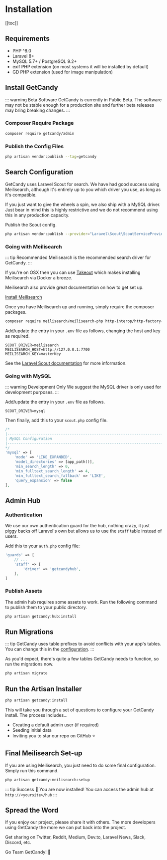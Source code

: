 # Installation

[[toc]]

## Requirements

- PHP ^8.0
- Laravel 8+
- MySQL 5.7+ / PostgreSQL 9.2+
- exif PHP extension (on most systems it will be installed by default)
- GD PHP extension (used for image manipulation)

## Install GetCandy

::: warning Beta Software
GetCandy is currently in Public Beta. The software may not be stable enough for a production site and further beta releases may bring breaking changes.
:::

### Composer Require Package

```sh
composer require getcandy/admin
```

### Publish the Config Files

```sh
php artisan vendor:publish --tag=getcandy
```

## Search Configuration

GetCandy uses Laravel Scout for search. We have had good success using Meilisearch, although it's entirely up to you which driver you use, as long as it's compatible.

If you just want to give the wheels a spin, we also ship with a MySQL driver. Just bear in mind this is highly restrictive and we do not recommend using this in any production capacity.

Publish the Scout config.

```sh
php artisan vendor:publish --provider="Laravel\Scout\ScoutServiceProvider"
```

### Going with Meilisearch

::: tip Recommended
Meilisearch is the recommended search driver for GetCandy.
:::

If you're on OSX then you can use [Takeout](https://github.com/tighten/takeout) which makes installing Meilisearch via Docker a breeze.

Meilisearch also provide great documentation on how to get set up.

[Install Meilisearch](https://docs.meilisearch.com/learn/getting_started/installation.html)

Once you have Meilisearch up and running, simply require the composer packages.

```sh
composer require meilisearch/meilisearch-php http-interop/http-factory-guzzle
```

Add/update the entry in your `.env` file as follows, changing the host and key as required.

```
SCOUT_DRIVER=meilisearch
MEILISEARCH_HOST=http://127.0.0.1:7700
MEILISEARCH_KEY=masterKey
```

See the [Laravel Scout documentation](https://laravel.com/docs/8.x/scout#meilisearch) for more information.

### Going with MySQL

::: warning Development Only
We suggest the MySQL driver is only used for development purposes.
:::

Add/update the entry in your `.env` file as follows.

```
SCOUT_DRIVER=mysql
```

Then finally, add this to your `scout.php` config file.

```php
/*
|--------------------------------------------------------------------------
| MySQL Configuration
|--------------------------------------------------------------------------
*/
'mysql' => [
    'mode' => 'LIKE_EXPANDED',
    'model_directories' => [app_path()],
    'min_search_length' => 0,
    'min_fulltext_search_length' => 4,
    'min_fulltext_search_fallback' => 'LIKE',
    'query_expansion' => false
],
```

## Admin Hub

### Authentication

We use our own authentication guard for the hub, nothing crazy, it just piggy backs off Laravel's own but allows us to use the `staff` table instead of users.

Add this to your `auth.php` config file:

```php
'guards' => [
    // ...
    'staff' => [
        'driver' => 'getcandyhub',
    ],
]
```

### Publish Assets

The admin hub requires some assets to work. Run the following command to publish them to your public directory.

```sh
php artisan getcandy:hub:install
```

## Run Migrations

::: tip
GetCandy uses table prefixes to avoid conflicts with your app's tables. You can change this in the [configuration](/configuration.html).
:::

As you'd expect, there's quite a few tables GetCandy needs to function, so run the migrations now.

```sh
php artisan migrate
```

## Run the Artisan Installer

```sh
php artisan getcandy:install
```

This will take you through a set of questions to configure your GetCandy install. The process includes...

- Creating a default admin user (if required)
- Seeding initial data
- Inviting you to star our repo on GitHub ⭐

## Final Meilisearch Set-up

If you are using Meilisearch, you just need to do some final configuration. Simply run this command.

```sh
php artisan getcandy:meilisearch:setup
```

::: tip Success 🎉
You are now installed! You can access the admin hub at `http://<yoursite>/hub`
:::

## Spread the Word

If you enjoy our project, please share it with others. The more developers using GetCandy the more we can put back into the project.

Get sharing on Twitter, Reddit, Medium, Dev.to, Laravel News, Slack, Discord, etc.

Go Team GetCandy! 🤟
